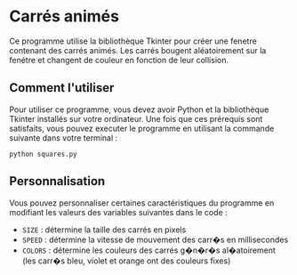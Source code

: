 # Carrés animés

Ce programme utilise la bibliothèque Tkinter pour créer une fenetre contenant des carrés animés. Les carrés bougent aléatoirement sur la fenétre et changent de couleur en fonction de leur collision.

## Comment l'utiliser

Pour utiliser ce programme, vous devez avoir Python et la bibliothèque Tkinter installés sur votre ordinateur. 
Une fois que ces prérequis sont satisfaits, vous pouvez executer le programme en utilisant la commande suivante dans votre terminal :

```
python squares.py
```

## Personnalisation

Vous pouvez personnaliser certaines caractéristiques du programme en modifiant les valeurs des variables suivantes dans le code :

- `SIZE` : détermine la taille des carrés en pixels
- `SPEED` : détermine la vitesse de mouvement des carr�s en millisecondes
- `COLORS` : détermine les couleurs des carrés g�n�r�s al�atoirement (les carr�s bleu, violet et orange ont des couleurs fixes)


